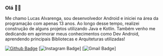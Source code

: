### Olá ✌🏻

Me chamo Lucas Alvarenga, sou desenvolvedor Android e iniciei na área da programação com apenas 13 anos. Ao longo desse tempo, realizei construção de alguns projetos utilizando Java e Kotlin. Também venho me dedicando em aprimorar meus conhecimentos como Dev Android, aprendendo principais Bibliotecas e Arquiteturas utilizadas!

[![Github Badge](https://img.shields.io/badge/-Github-000?style=flat-square&logo=Github&logoColor=white&link=https://github.com/Alvarenga-Dev)](https://github.com/Alvarenga-Dev)
[![Instagram Badge](https://img.shields.io/badge/-Instagram-FF5976?style=flat-square&logo=Instagram&logoColor=white&link=https://www.instagram.com/alvarenga.dev/)]
[![Gmail Badge](https://img.shields.io/badge/-Gmail-c14438?style=flat-square&logo=Gmail&logoColor=white&link=mailto:llucasallvarenga@gmail.com)]

<!--
- 🎈 Criador de conteúdo no instagram: [@Alvarenga.dev](https://www.instagram.com/alvarenga.dev/)
- 🙋🏻‍♂️ Meu LinkedIn: [Lucas Alvarenga](https://www.linkedin.com/in/llucasallvarenga/)
- 📪 E-mail de contato: llucasallvarenga@gmail.com
-->
